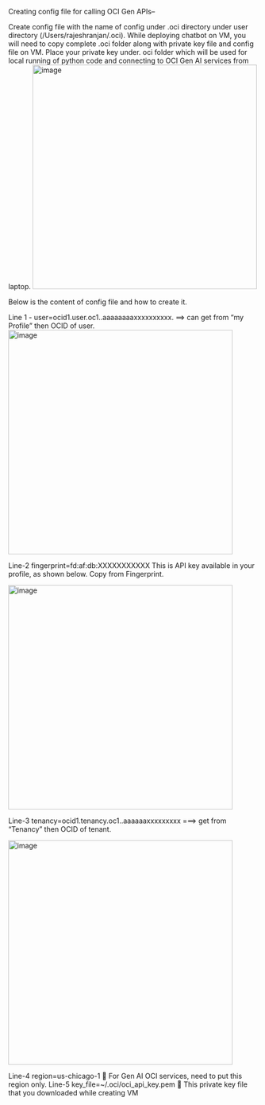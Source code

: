 Creating config file for calling OCI Gen APIs–

Create config file with the name of config under .oci directory under user directory (/Users/rajeshranjan/.oci).  While deploying chatbot on VM, you will need to copy complete .oci folder along with private key file and config file on VM.
Place your private key under. oci folder which will be used for local running of python code and connecting to OCI Gen AI services from laptop.
<img width="452" alt="image" src="https://github.com/rajeshranjan66/OCI_GenAI_Chatbot_Excercise/assets/78391124/01d95feb-e951-44a0-b68f-ddca62a68135">


Below is the content of config file and how to create it.

Line 1 - user=ocid1.user.oc1..aaaaaaaaxxxxxxxxxx. ==> can get from “my Profile” then OCID  of user.
<img width="452" alt="image" src="https://github.com/rajeshranjan66/OCI_GenAI_Chatbot_Excercise/assets/78391124/e5e5d8d3-eb06-4b47-a4ff-50c953156ebe">
 


Line-2 fingerprint=fd:af:db:XXXXXXXXXXX
This is API key available in your profile, as shown below. Copy from Fingerprint.

 <img width="452" alt="image" src="https://github.com/rajeshranjan66/OCI_GenAI_Chatbot_Excercise/assets/78391124/3d033098-e647-44ea-a75e-66b0edfe2dad">



Line-3 tenancy=ocid1.tenancy.oc1..aaaaaaxxxxxxxxx  ===> get from “Tenancy” then OCID of tenant.

 <img width="452" alt="image" src="https://github.com/rajeshranjan66/OCI_GenAI_Chatbot_Excercise/assets/78391124/242c6e1a-4d6d-44ba-b755-70925de0f7bc">



Line-4 region=us-chicago-1  For Gen AI OCI services, need to put this region only. 
Line-5 key_file=~/.oci/oci_api_key.pem  This private key file that you downloaded while creating VM
